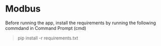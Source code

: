 # Modbus

Before running the app, install the requirements by running the following commdand in Command Prompt (cmd)
>pip install -r requirements.txt

